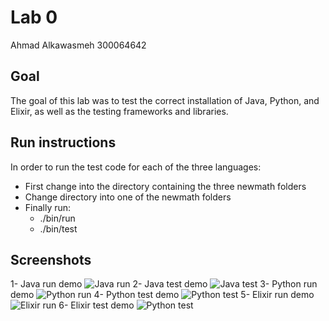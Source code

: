 # Lab 0
Ahmad Alkawasmeh 
300064642
## Goal
The goal of this lab was to test the correct installation of Java, Python, and Elixir, as well as the testing frameworks and libraries. 

## Run instructions

In order to run the test code for each of the three languages: 
- First change into the directory containing the three newmath folders
- Change directory into one of the newmath folders 
- Finally run: 
	- ./bin/run  
	- ./bin/test 


## Screenshots
1- Java run demo
![Java run](https://github.com/ahmadalkawasmeh/seg3103_playground/assets/Java_run_SC.png "JRun")
2- Java test demo
![Java test](https://github.com/ahmadalkawasmeh/seg3103_playground/assets/Java_test_SC.png "JTest")
3- Python run demo
![Python run](https://github.com/ahmadalkawasmeh/seg3103_playground/assets/Python_run_SC.png "PRun")
4- Python test demo
![Python test](https://github.com/ahmadalkawasmeh/seg3103_playground/assets/Python_test_SC.png "PTest")
5- Elixir run demo
![Elixir run](https://github.com/ahmadalkawasmeh/seg3103_playground/assets/Elixir_run_SC.png "ERun")
6- Elixir test demo
![Python test](https://github.com/ahmadalkawasmeh/seg3103_playground/assets/Elixir_test_SC.png "ETest")
